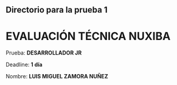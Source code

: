 ## Directorio para la prueba 1

# EVALUACIÓN TÉCNICA NUXIBA

Prueba: **DESARROLLADOR JR**

Deadline: **1 día**

Nombre: **LUIS MIGUEL ZAMORA NUÑEZ**
